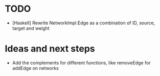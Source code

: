 TODO
====
- [Haskell] Rewrite NetworkImpl.Edge as a combination of ID, source, target and weight

Ideas and next steps
====================
- Add the complements for different functions, like removeEdge for addEdge on networks
